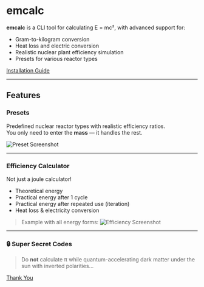 # emcalc

**emcalc** is a CLI tool for calculating E = mc², with advanced support for:
-  Gram-to-kilogram conversion
-  Heat loss and electric conversion
-  Realistic nuclear plant efficiency simulation
-  Presets for various reactor types


[Installation Guide](emcalc.github.io/)

---

##  Features

###  Presets
Predefined nuclear reactor types with realistic efficiency ratios.  
You only need to enter the **mass** — it handles the rest.

![Preset Screenshot](https://github.com/user-attachments/assets/63f97e80-ac18-4d9c-8cf7-3aa0c59e4dc6)

---

###  Efficiency Calculator
Not just a joule calculator!

- Theoretical energy  
- Practical energy after 1 cycle  
- Practical energy after repeated use (iteration)  
- Heat loss & electricity conversion

> Example with all energy forms:
![Efficiency Screenshot](https://github.com/user-attachments/assets/cda84dd2-89d5-4a79-8cf3-ea5be7529152)

---

### 🔒 Super Secret Codes
> Do **not** calculate π while quantum-accelerating dark matter under the sun with inverted polarities...

[Thank You](/THANKYOU.md)
